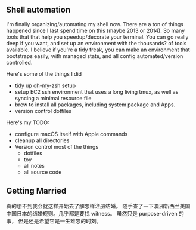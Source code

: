 ## Shell automation

I'm finally organizing/automating my shell now. There are a ton of things happened since I last spend time on this (maybe 2013 or 2014). So many tools that that help you speedup/decorate your terminal. You can go really deep if you want, and set up an environment with the thousands? of tools available. I believe if you're a tidy freak, you can make an environment that bootstraps easily, with managed state, and all config automated/version controlled.

Here's some of the things I did

- tidy up oh-my-zsh setup
- setup EC2 ssh environment that uses a long living tmux, as well as syncing a minimal resource file
- brew to install all packages, including system package and Apps.
- version control dotfiles

Here's my TODO:

- configure macOS itself with Apple commands
- cleanup all directories
- Version control most of the things
  - dotfiles
  - toy
  - all notes
  - all source code


## Getting Married

真的想不到我会就这样开始去了解怎样注册结婚。 随手查了一下澳洲新西兰美国中国日本的结婚规则。几乎都是要找 witness。  虽然只是 purpose-driven 的事， 但是还是希望它是一生难忘的时刻。
